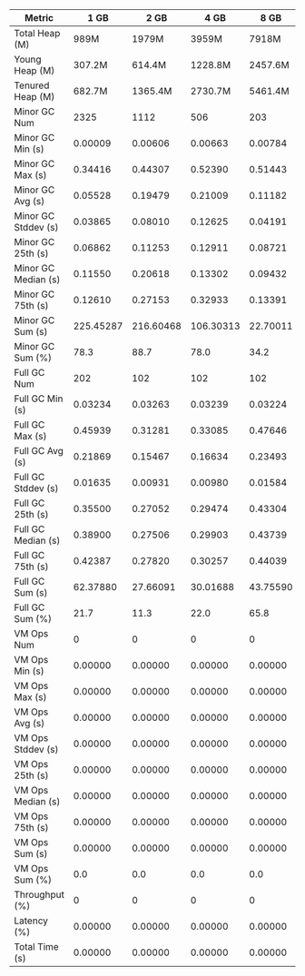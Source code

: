 | Metric | 1 GB | 2 GB | 4 GB | 8 GB |
|------|----|----|----|----|
| Total Heap (M) | 989M | 1979M | 3959M | 7918M |
| Young Heap (M) | 307.2M | 614.4M | 1228.8M | 2457.6M |
| Tenured Heap (M) | 682.7M | 1365.4M | 2730.7M | 5461.4M |
| Minor GC Num | 2325 | 1112 | 506 | 203 |
| Minor GC Min (s) | 0.00009 | 0.00606 | 0.00663 | 0.00784 |
| Minor GC Max (s) | 0.34416 | 0.44307 | 0.52390 | 0.51443 |
| Minor GC Avg (s) | 0.05528 | 0.19479 | 0.21009 | 0.11182 |
| Minor GC Stddev (s) | 0.03865 | 0.08010 | 0.12625 | 0.04191 |
| Minor GC 25th (s) | 0.06862 | 0.11253 | 0.12911 | 0.08721 |
| Minor GC Median (s) | 0.11550 | 0.20618 | 0.13302 | 0.09432 |
| Minor GC 75th (s) | 0.12610 | 0.27153 | 0.32933 | 0.13391 |
| Minor GC Sum (s) | 225.45287 | 216.60468 | 106.30313 | 22.70011 |
| Minor GC Sum (%) | 78.3 | 88.7 | 78.0 | 34.2 |
| Full GC Num | 202 | 102 | 102 | 102 |
| Full GC Min (s) | 0.03234 | 0.03263 | 0.03239 | 0.03224 |
| Full GC Max (s) | 0.45939 | 0.31281 | 0.33085 | 0.47646 |
| Full GC Avg (s) | 0.21869 | 0.15467 | 0.16634 | 0.23493 |
| Full GC Stddev (s) | 0.01635 | 0.00931 | 0.00980 | 0.01584 |
| Full GC 25th (s) | 0.35500 | 0.27052 | 0.29474 | 0.43304 |
| Full GC Median (s) | 0.38900 | 0.27506 | 0.29903 | 0.43739 |
| Full GC 75th (s) | 0.42387 | 0.27820 | 0.30257 | 0.44039 |
| Full GC Sum (s) | 62.37880 | 27.66091 | 30.01688 | 43.75590 |
| Full GC Sum (%) | 21.7 | 11.3 | 22.0 | 65.8 |
| VM Ops Num | 0 | 0 | 0 | 0 |
| VM Ops Min (s) | 0.00000 | 0.00000 | 0.00000 | 0.00000 |
| VM Ops Max (s) | 0.00000 | 0.00000 | 0.00000 | 0.00000 |
| VM Ops Avg (s) | 0.00000 | 0.00000 | 0.00000 | 0.00000 |
| VM Ops Stddev (s) | 0.00000 | 0.00000 | 0.00000 | 0.00000 |
| VM Ops 25th (s) | 0.00000 | 0.00000 | 0.00000 | 0.00000 |
| VM Ops Median (s) | 0.00000 | 0.00000 | 0.00000 | 0.00000 |
| VM Ops 75th (s) | 0.00000 | 0.00000 | 0.00000 | 0.00000 |
| VM Ops Sum (s) | 0.00000 | 0.00000 | 0.00000 | 0.00000 |
| VM Ops Sum (%) | 0.0 | 0.0 | 0.0 | 0.0 |
| Throughput (%) | 0 | 0 | 0 | 0 |
| Latency (%) | 0.00000 | 0.00000 | 0.00000 | 0.00000 |
| Total Time (s) | 0.00000 | 0.00000 | 0.00000 | 0.00000 |
